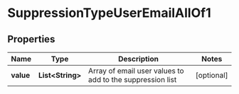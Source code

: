 

# SuppressionTypeUserEmailAllOf1


## Properties

| Name | Type | Description | Notes |
|------------ | ------------- | ------------- | -------------|
|**value** | **List&lt;String&gt;** | Array of email user values to add to the suppression list |  [optional] |



